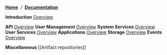 [**Home**](Home) <span class="divider">&nbsp;*/*&nbsp;</span> [**Documentation**](technical-documentation)

**Introduction**
 [Overview](overview)

**API**
 [Overview](overview-api)
 **User Management**
  [Overview](overview-users)
 **System Services**
  [Overview](overview-system)
 **User Services**
  [Overview](overview-services)
 **Applications**
  [Overview](overview-apps)
 **Storage**
  [Overview](overview-storage)
 **Events**
  [Overview](overview-events)

**Miscellaneous**
 [[Artifact repositories]]
